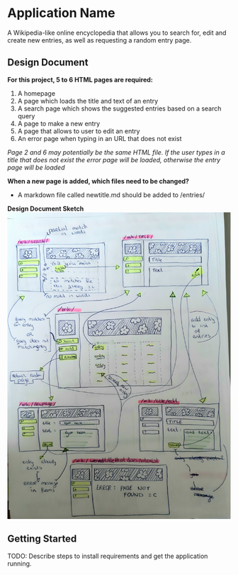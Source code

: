 # Application Name

A Wikipedia-like online encyclopedia that allows you to search for, edit and create new entries, as well as requesting a random entry page.

## Design Document

**For this project, 5 to 6 HTML pages are required:**
1. A homepage
2. A page which loads the title and text of an entry 
3. A search page which shows the suggested entries based on a search query
4. A page to make a new entry
5. A page that allows to user to edit an entry
6. An error page when typing in an URL that does not exist

*Page 2 and 6 may potentially be the same HTML file. If the user types in a title that does not exist the error page will be loaded, otherwise the entry page will be loaded*

**When a new page is added, which files need to be changed?**
- A markdown file called newtitle.md should be added to /entries/

**Design Document Sketch**
![design document sketch by Emily Timmerman](/sketches/211201_designdocument_wiki_etimmerman.jpg)

## Getting Started

TODO: Describe steps to install requirements and get the application running.




